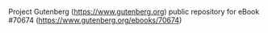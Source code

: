 Project Gutenberg (https://www.gutenberg.org) public repository for
eBook #70674 (https://www.gutenberg.org/ebooks/70674)
